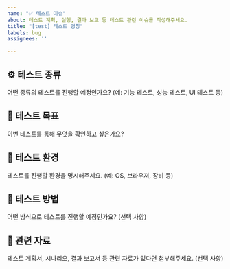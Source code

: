 ```yaml
---
name: "✅ 테스트 이슈"
about: 테스트 계획, 실행, 결과 보고 등 테스트 관련 이슈를 작성해주세요.
title: "[test] 테스트 명칭"
labels: bug
assignees: ''

---
```


## ⚙️ 테스트 종류
어떤 종류의 테스트를 진행할 예정인가요? (예: 기능 테스트, 성능 테스트, UI 테스트 등)

## 🎯 테스트 목표
이번 테스트를 통해 무엇을 확인하고 싶은가요?

## 📝 테스트 환경
테스트를 진행할 환경을 명시해주세요. (예: OS, 브라우저, 장비 등)

## 🧪 테스트 방법
어떤 방식으로 테스트를 진행할 예정인가요? (선택 사항)

## 🔗 관련 자료
테스트 계획서, 시나리오, 결과 보고서 등 관련 자료가 있다면 첨부해주세요. (선택 사항)
